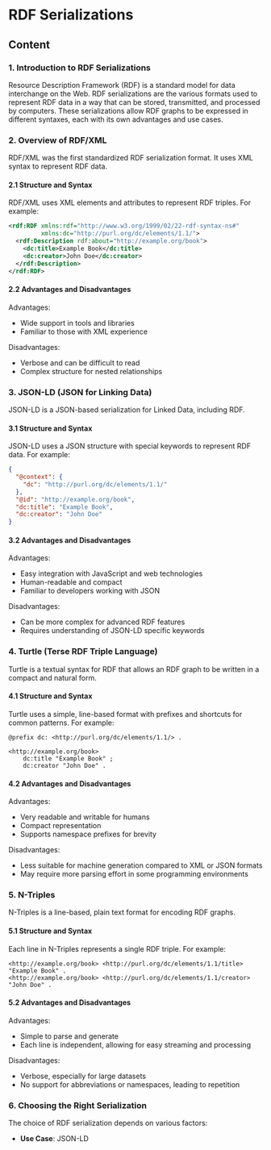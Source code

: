 # RDF Serializations

## Content

### 1. Introduction to RDF Serializations

Resource Description Framework (RDF) is a standard model for data interchange on the Web. RDF serializations are the various formats used to represent RDF data in a way that can be stored, transmitted, and processed by computers. These serializations allow RDF graphs to be expressed in different syntaxes, each with its own advantages and use cases.

### 2. Overview of RDF/XML

RDF/XML was the first standardized RDF serialization format. It uses XML syntax to represent RDF data.

#### 2.1 Structure and Syntax

RDF/XML uses XML elements and attributes to represent RDF triples. For example:

```xml
<rdf:RDF xmlns:rdf="http://www.w3.org/1999/02/22-rdf-syntax-ns#"
         xmlns:dc="http://purl.org/dc/elements/1.1/">
  <rdf:Description rdf:about="http://example.org/book">
    <dc:title>Example Book</dc:title>
    <dc:creator>John Doe</dc:creator>
  </rdf:Description>
</rdf:RDF>
```

#### 2.2 Advantages and Disadvantages

Advantages:
- Wide support in tools and libraries
- Familiar to those with XML experience

Disadvantages:
- Verbose and can be difficult to read
- Complex structure for nested relationships

### 3. JSON-LD (JSON for Linking Data)

JSON-LD is a JSON-based serialization for Linked Data, including RDF.

#### 3.1 Structure and Syntax

JSON-LD uses a JSON structure with special keywords to represent RDF data. For example:

```json
{
  "@context": {
    "dc": "http://purl.org/dc/elements/1.1/"
  },
  "@id": "http://example.org/book",
  "dc:title": "Example Book",
  "dc:creator": "John Doe"
}
```

#### 3.2 Advantages and Disadvantages

Advantages:
- Easy integration with JavaScript and web technologies
- Human-readable and compact
- Familiar to developers working with JSON

Disadvantages:
- Can be more complex for advanced RDF features
- Requires understanding of JSON-LD specific keywords

### 4. Turtle (Terse RDF Triple Language)

Turtle is a textual syntax for RDF that allows an RDF graph to be written in a compact and natural form.

#### 4.1 Structure and Syntax

Turtle uses a simple, line-based format with prefixes and shortcuts for common patterns. For example:

```turtle
@prefix dc: <http://purl.org/dc/elements/1.1/> .

<http://example.org/book>
    dc:title "Example Book" ;
    dc:creator "John Doe" .
```

#### 4.2 Advantages and Disadvantages

Advantages:
- Very readable and writable for humans
- Compact representation
- Supports namespace prefixes for brevity

Disadvantages:
- Less suitable for machine generation compared to XML or JSON formats
- May require more parsing effort in some programming environments

### 5. N-Triples

N-Triples is a line-based, plain text format for encoding RDF graphs.

#### 5.1 Structure and Syntax

Each line in N-Triples represents a single RDF triple. For example:

```
<http://example.org/book> <http://purl.org/dc/elements/1.1/title> "Example Book" .
<http://example.org/book> <http://purl.org/dc/elements/1.1/creator> "John Doe" .
```

#### 5.2 Advantages and Disadvantages

Advantages:
- Simple to parse and generate
- Each line is independent, allowing for easy streaming and processing

Disadvantages:
- Verbose, especially for large datasets
- No support for abbreviations or namespaces, leading to repetition

### 6. Choosing the Right Serialization

The choice of RDF serialization depends on various factors:

- **Use Case**: JSON-LD